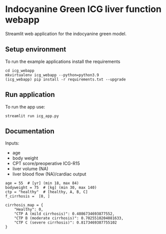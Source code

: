 # Indocyanine Green ICG liver function webapp
Streamlit web application for the indocyanine green model.

## Setup environment
To run the example applications install the requirements 
```
cd icg_webapp
mkvirtualenv icg_webapp --python=python3.9
(icg_webapp) pip install -r requirements.txt --upgrade
```

## Run application
To run the app use:
```
streamlit run icg_app.py
``` 

## Documentation
Inputs:
- age
- body weight
- CPT score/preoperative ICG-R15
- liver volume (NA)
- liver blood flow (NA)/cardiac output

```
age = 55  # [yr] (min 18, max 84)
bodyweight = 75  # [kg] (min 30, max 140)
ctp = "healthy"  # [healthy, A, B, C]
f_cirrhosis =  [0, ]

cirrhosis_map = {
    "Healthy": 0,
    "CTP A (mild cirrhosis)": 0.4086734693877552,
    "CTP B (moderate cirrhosis)": 0.7025510204081633,
    "CTP C (severe cirrhosis)": 0.8173469387755102
}
```
